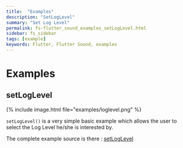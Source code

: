 ```yaml
---
title:  "Examples"
description: "SetLogLevel"
summary: "Set Log Level"
permalink: fs-flutter_sound_examples_setLogLevel.html
sidebar: fs_sidebar
tags: [example]
keywords: Flutter, Flutter Sound, examples
---
```

# Examples


## setLogLevel

{% include image.html file="examples/loglevel.png" %}

`setLogLevel()` is a very simple basic example which allows the user to select the Log Level he/she is interested by.

The complete example source is there : [setLogLevel](https://github.com/canardoux/flutter_sound/blob/master/flutter_sound/example/lib/loglevel/loglevel.dart)
